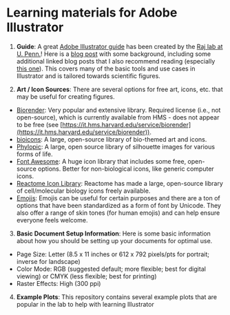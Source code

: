 # Learning materials for Adobe Illustrator

1. **Guide**: A great [Adobe Illustrator guide](https://docs.google.com/document/d/1TXmbltzBPcApCcuJ9HLOIQgWPqKylrFRWRudrN-5vBE/edit#) has been created by the [Raj lab at U. Penn.](https://rajlab.seas.upenn.edu/)! Here is a [blog post](https://rajlaboratory.blogspot.com/2019/08/i-adobe-illustrator-for-scientific.html) with some background, including some additional linked blog posts that I also recommend reading (especially [this one](https://rajlaboratory.blogspot.com/2016/02/from-reproducibility-to-over.html)). This covers many of the basic tools and use cases in Illustrator and is tailored towards scientific figures.

2. **Art / Icon Sources**: There are several options for free art, icons, etc. that may be useful for creating figures.

- [Biorender](https://www.biorender.com/): Very popular and extensive library. Required license (i.e., not open-source), which is currently available from HMS - does not appear to be free (see [https://it.hms.harvard.edu/service/biorender](https://it.hms.harvard.edu/service/biorender)).
- [bioicons](https://bioicons.com/): A large, open-source library of bio-themed art and icons.
- [Phylopic](https://www.phylopic.org/): A large, open source library of silhouette images for various forms of life.
- [Font Awesome](https://fontawesome.com/search?m=free&o=r): A huge icon library that includes some free, open-source options. Better for non-biological icons, like generic computer icons. 
- [Reactome Icon Library](https://reactome.org/icon-lib): Reactome has made a large, open-source library of cell/molecular biology icons freely available.
- [Emojis](https://unicode.org/emoji/charts/full-emoji-list.html): Emojis can be useful for certain purposes and there are a ton of options that have been standardized as a form of font by Unicode. They also offer a range of skin tones (for human emojis) and can help ensure everyone feels welcome.

3. **Basic Document Setup Information**: Here is some basic information about how you should be setting up your documents for optimal use.

- Page Size: Letter (8.5 x 11 inches or 612 x 792 pixels/pts for portrait; inverse for landscape)
- Color Mode: RGB (suggested default; more flexible; best for digital viewing) or CMYK (less flexible; best for printing)
- Raster Effects: High (300 ppi)

4. **Example Plots**: This repository contains several example plots that are popular in the lab to help with learning Illustrator
